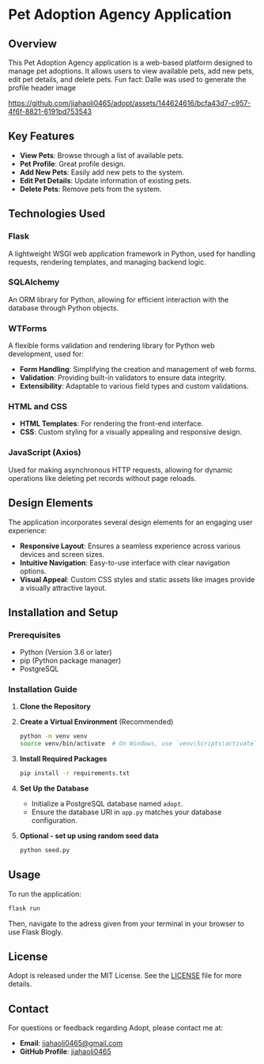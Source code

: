 # Pet Adoption Agency Application

## Overview
This Pet Adoption Agency application is a web-based platform designed to manage pet adoptions. It allows users to view available pets, add new pets, edit pet details, and delete pets.
Fun fact: Dalle was used to generate the profile header image




https://github.com/jiahaoli0465/adopt/assets/144624616/bcfa43d7-c957-4f6f-8821-6191bd753543




## Key Features
- **View Pets**: Browse through a list of available pets.
- **Pet Profile**: Great profile design.
- **Add New Pets**: Easily add new pets to the system.
- **Edit Pet Details**: Update information of existing pets.
- **Delete Pets**: Remove pets from the system.

## Technologies Used

### Flask
A lightweight WSGI web application framework in Python, used for handling requests, rendering templates, and managing backend logic.

### SQLAlchemy
An ORM library for Python, allowing for efficient interaction with the database through Python objects.

### WTForms
A flexible forms validation and rendering library for Python web development, used for:
- **Form Handling**: Simplifying the creation and management of web forms.
- **Validation**: Providing built-in validators to ensure data integrity.
- **Extensibility**: Adaptable to various field types and custom validations.

### HTML and CSS
- **HTML Templates**: For rendering the front-end interface.
- **CSS**: Custom styling for a visually appealing and responsive design.

### JavaScript (Axios)
Used for making asynchronous HTTP requests, allowing for dynamic operations like deleting pet records without page reloads.

## Design Elements
The application incorporates several design elements for an engaging user experience:
- **Responsive Layout**: Ensures a seamless experience across various devices and screen sizes.
- **Intuitive Navigation**: Easy-to-use interface with clear navigation options.
- **Visual Appeal**: Custom CSS styles and static assets like images provide a visually attractive layout.


## Installation and Setup

### Prerequisites

- Python (Version 3.6 or later)
- pip (Python package manager)
- PostgreSQL

### Installation Guide

1. **Clone the Repository**


2. **Create a Virtual Environment** (Recommended)
   ```bash
   python -m venv venv
   source venv/bin/activate  # On Windows, use `venv\Scripts\activate`
   ```

3. **Install Required Packages**
   ```bash
   pip install -r requirements.txt
   ```

4. **Set Up the Database**
   - Initialize a PostgreSQL database named `adopt`.
   - Ensure the database URI in `app.py` matches your database configuration.

5. **Optional - set up using random seed data**
   ```bash
   python seed.py
   ```

## Usage

To run the application:

```bash
flask run
```

Then, navigate to the adress given from your terminal in your browser to use Flask Blogly.



## License

Adopt is released under the MIT License. See the [LICENSE](LICENSE.md) file for more details.

## Contact

For questions or feedback regarding Adopt, please contact me at:

- **Email**: [jiahaoli0465@gmail.com](mailto:jiahaoli0465@gmail.com)
- **GitHub Profile**: [jiahaoli0465](https://github.com/jiahaoli0465)
